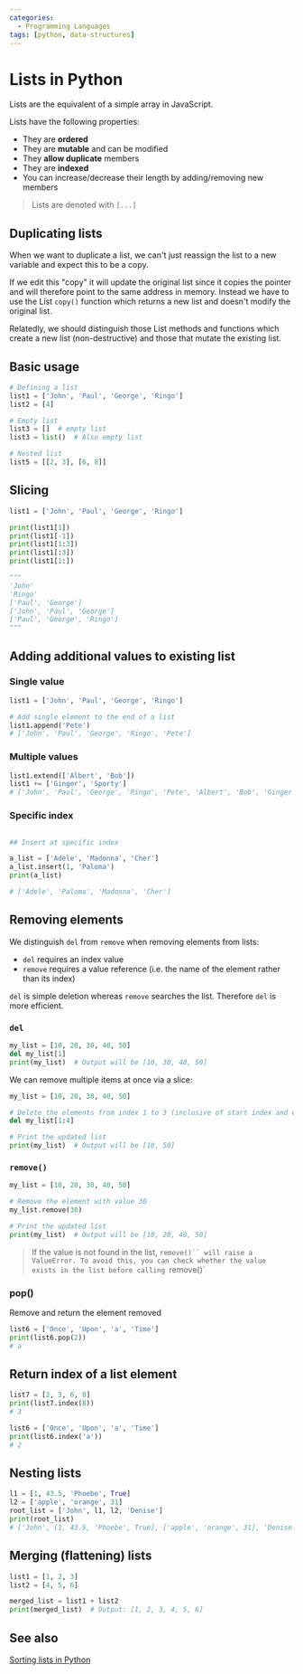 ```yaml
---
categories:
  - Programming Languages
tags: [python, data-structures]
---
```


# Lists in Python

Lists are the equivalent of a simple array in JavaScript.

Lists have the following properties:

- They are **ordered**
- They are **mutable** and can be modified
- They **allow duplicate** members
- They are **indexed**
- You can increase/decrease their length by adding/removing new members

> Lists are denoted with `[...]`

## Duplicating lists

When we want to duplicate a list, we can't just reassign the list to a new
variable and expect this to be a copy.

If we edit this "copy" it will update the original list since it copies the
pointer and will therefore point to the same address in memory. Instead we have
to use the List `copy()` function which returns a new list and doesn't modify
the original list.

Relatedly, we should distinguish those List methods and functions which create a
new list (non-destructive) and those that mutate the existing list.

## Basic usage

```python
# Defining a list
list1 = ['John', 'Paul', 'George', 'Ringo']
list2 = [4]

# Empty list
list3 = []  # empty list
list3 = list()  # Also empty list

# Nested list
list5 = [[2, 3], [6, 8]]
```

## Slicing

```python
list1 = ['John', 'Paul', 'George', 'Ringo']

print(list1[1])
print(list1[-1])
print(list1[1:3])
print(list1[:3])
print(list1[1:])

"""
'John'
'Ringo'
['Paul', 'George']
['John', 'Paul', 'George']
['Paul', 'George', 'Ringo']
"""
```

## Adding additional values to existing list

### Single value

```py
list1 = ['John', 'Paul', 'George', 'Ringo']

# Add single element to the end of a list
list1.append('Pete')
# ['John', 'Paul', 'George', 'Ringo', 'Pete']
```

### Multiple values

```py
list1.extend(['Albert', 'Bob'])
list1 += ['Ginger', 'Sporty']
# ['John', 'Paul', 'George', 'Ringo', 'Pete', 'Albert', 'Bob', 'Ginger', 'Sporty']
```

### Specific index

```python

## Insert at specific index

a_list = ['Adele', 'Madonna', 'Cher']
a_list.insert(1, 'Paloma')
print(a_list)

# ['Adele', 'Paloma', 'Madonna', 'Cher']
```

## Removing elements

We distinguish `del` from `remove` when removing elements from lists:

- `del` requires an index value
- `remove` requires a value reference (i.e. the name of the element rather than
  its index)

`del` is simple deletion whereas `remove` searches the list. Therefore `del` is
more efficient.

### `del`

```py
my_list = [10, 20, 30, 40, 50]
del my_list[1]
print(my_list)  # Output will be [10, 30, 40, 50]
```

We can remove multiple items at once via a slice:

```py
my_list = [10, 20, 30, 40, 50]

# Delete the elements from index 1 to 3 (inclusive of start index and exclusive of end index)
del my_list[1:4]

# Print the updated list
print(my_list)  # Output will be [10, 50]
```

### `remove()`

```py
my_list = [10, 20, 30, 40, 50]

# Remove the element with value 30
my_list.remove(30)

# Print the updated list
print(my_list)  # Output will be [10, 20, 40, 50]
```

> If the value is not found in the list,
> ` remove()`` will raise a ValueError. To avoid this, you can check whether the value exists in the list before calling  `remove()`

### pop()

Remove and return the element removed

```python
list6 = ['Once', 'Upon', 'a', 'Time']
print(list6.pop(2))
# a

```

## Return index of a list element

```python
list7 = [2, 3, 6, 8]
print(list7.index(8))
# 3

list6 = ['Once', 'Upon', 'a', 'Time']
print(list6.index('a'))
# 2
```

## Nesting lists

```python
l1 = [1, 43.5, 'Phoebe', True]
l2 = ['apple', 'orange', 31]
root_list = ['John', l1, l2, 'Denise']
print(root_list)
# ['John', [1, 43.5, 'Phoebe', True], ['apple', 'orange', 31], 'Denise']
```

## Merging (flattening) lists

```py
list1 = [1, 2, 3]
list2 = [4, 5, 6]

merged_list = list1 + list2
print(merged_list)  # Output: [1, 2, 3, 4, 5, 6]
```

## See also

[Sorting lists in Python](/Programming_Languages/Python/Syntax/Sorting_lists_in_Python.md)
